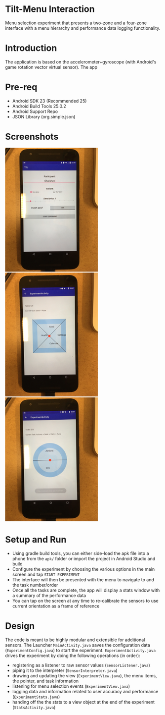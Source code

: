 # Tilt-Menu Interaction
Menu selection experiment that presents a two-zone and a four-zone interface with a menu hierarchy and performance data logging functionality.

# Introduction
The application is based on the accelerometer+gyroscope (with Android's game rotation vector virtual sensor). The app

# Pre-req
* Android SDK 23 (Recommended 25)
* Android Build Tools 25.0.2
* Android Support Repo
* JSON Library (org.simple.json)

# Screenshots
<img src="screenshots/screen-main.jpg" height="400" alt="Configure Screen"/>
<img src="screenshots/screen-square.jpg" height="400" alt="Square Interaction"/>
<img src="screenshots/screen-round.jpg" height="400" alt="Round Interaction"/>


# Setup and Run
* Using gradle build tools, you can either side-load the apk file into a phone from the `apk/` folder or import the project in Android Studio and build
* Configure the experiment by choosing the various options in the main screen and tap `START EXPERIMENT`
* The interface will then be presented with the menu to navigate to and the task number/order
* Once all the tasks are complete, the app will display a stats window with a summary of the performance data
* You can tap on the screen at any time to re-calibrate the sensors to use current orientation as a frame of reference

# Design
The code is meant to be highly modular and extensible for additional sensors. The Launcher `MainActivity.java` saves the configuration data (`ExperimentConfig.java`) to start the experiment. `ExperimentActivity.java` drives the experiment by doing the following operations (in order):
* registering as a listener to raw sensor values (`SensorListener.java`)
* piping it to the interpreter (`SensorInterpreter.java`)
* drawing and updating the view (`ExperimentView.java`), the menu items, the pointer, and task information
* listening for menu selection events (`ExperimentView.java`)
* logging data and information related to user accuracy and performance (`ExperimentStats.java`)
* handing off the the stats to a view object at the end of the experiment (`StatsActivity.java`)
